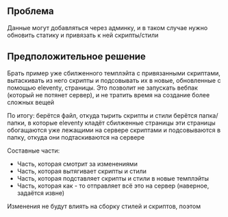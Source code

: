 ## Проблема
Данные могут добавляться через админку, и в таком случае нужно обновить статику и привязать к ней скрипты/стили

## Предположительное решение
Брать пример уже сбилженного темплэйта с привязанными скриптами, вытаскивать из него скрипты и подсовывать их в новые, обновленные с помощью eleventy, страницы. Это позволит не запускать вебпак (который не потянет сервер), и не тратить время на создание более сложных вещей

По итогу:
берётся файл, откуда тырить скрипты и стили
берётся папка/папки, в которые eleventy кладёт сбилженные страницы
эти страницы обогащаются уже лежащими на сервере скриптами и подсовываются в папку, откуда они подтаскиваются на сервере

Составные части:
* Часть, которая смотрит за изменениями
* Часть, которая вытягивает скрипты и стили
* Часть, которая подставляет скрипты и стили в новые темплэйты
* Часть, которая как - то отправляет всё это на сервер (наверное, задаётся извне)

Изменения не будут влиять на сборку стилей и скриптов, поэтом 